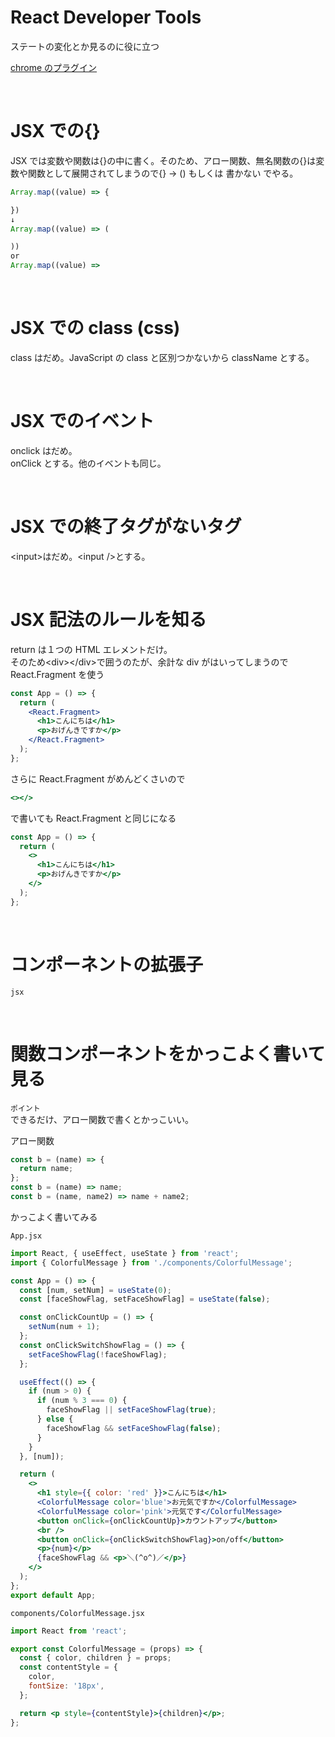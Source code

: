 # React Developer Tools

ステートの変化とか見るのに役に立つ

[chrome のプラグイン](https://chrome.google.com/webstore)

<br />

# JSX での{}

JSX では変数や関数は{}の中に書く。そのため、アロー関数、無名関数の{}は変数や関数として展開されてしまうので{} → () もしくは 書かない でやる。

```jsx
Array.map((value) => {

})
↓
Array.map((value) => (

))
or
Array.map((value) =>
```

<br />

# JSX での class (css)

class はだめ。JavaScript の class と区別つかないから className とする。

<br />

# JSX でのイベント

onclick はだめ。  
onClick とする。他のイベントも同じ。

<br />

# JSX での終了タグがないタグ

\<input\>はだめ。\<input />とする。

<br />

# JSX 記法のルールを知る

return は１つの HTML エレメントだけ。  
そのため\<div\>\</div\>で囲うのたが、余計な div がはいってしまうので React.Fragment を使う

```jsx
const App = () => {
  return (
    <React.Fragment>
      <h1>こんにちは</h1>
      <p>おげんきですか</p>
    </React.Fragment>
  );
};
```

さらに React.Fragment がめんどくさいので

```jsx
<></>
```

で書いても React.Fragment と同じになる

```jsx
const App = () => {
  return (
    <>
      <h1>こんにちは</h1>
      <p>おげんきですか</p>
    </>
  );
};
```

<br />

# コンポーネントの拡張子

`jsx`

<br />

# 関数コンポーネントをかっこよく書いて見る

`ポイント`  
できるだけ、アロー関数で書くとかっこいい。

アロー関数

```js
const b = (name) => {
  return name;
};
const b = (name) => name;
const b = (name, name2) => name + name2;
```

かっこよく書いてみる

`App.jsx`

```jsx
import React, { useEffect, useState } from 'react';
import { ColorfulMessage } from './components/ColorfulMessage';

const App = () => {
  const [num, setNum] = useState(0);
  const [faceShowFlag, setFaceShowFlag] = useState(false);

  const onClickCountUp = () => {
    setNum(num + 1);
  };
  const onClickSwitchShowFlag = () => {
    setFaceShowFlag(!faceShowFlag);
  };

  useEffect(() => {
    if (num > 0) {
      if (num % 3 === 0) {
        faceShowFlag || setFaceShowFlag(true);
      } else {
        faceShowFlag && setFaceShowFlag(false);
      }
    }
  }, [num]);

  return (
    <>
      <h1 style={{ color: 'red' }}>こんにちは</h1>
      <ColorfulMessage color='blue'>お元気ですか</ColorfulMessage>
      <ColorfulMessage color='pink'>元気です</ColorfulMessage>
      <button onClick={onClickCountUp}>カウントアップ</button>
      <br />
      <button onClick={onClickSwitchShowFlag}>on/off</button>
      <p>{num}</p>
      {faceShowFlag && <p>＼(^o^)／</p>}
    </>
  );
};
export default App;
```

`components/ColorfulMessage.jsx`

```jsx
import React from 'react';

export const ColorfulMessage = (props) => {
  const { color, children } = props;
  const contentStyle = {
    color,
    fontSize: '18px',
  };

  return <p style={contentStyle}>{children}</p>;
};
```
